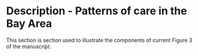 # Description - Patterns of care in the Bay Area

This section is section used to illustrate the components of current Figure 3 of the manuscript.